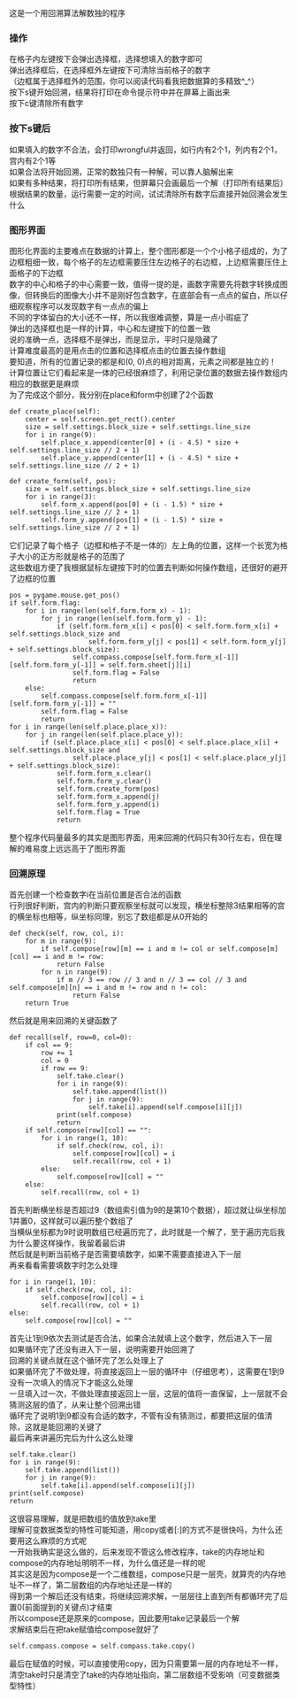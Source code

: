 这是一个用回溯算法解数独的程序
### 操作
在格子内左键按下会弹出选择框，选择想填入的数字即可<br>
弹出选择框后，在选择框外左键按下可清除当前格子的数字<br>
（边框属于选择框外的范围，你可以阅读代码看我把数据算的多精致^_^）<br>
按下s键开始回溯，结果将打印在命令提示符中并在屏幕上画出来<br>
按下c键清除所有数字
### 按下s键后
如果填入的数字不合法，会打印wrongful并返回，如行内有2个1，列内有2个1，宫内有2个1等<br>
如果合法将开始回溯，正常的数独只有一种解，可以靠人脑解出来<br>
如果有多种结果，将打印所有结果，但屏幕只会画最后一个解（打印所有结果后）<br>
根据结果的数量，运行需要一定的时间，试试清除所有数字后直接开始回溯会发生什么
### 图形界面
图形化界面的主要难点在数据的计算上，整个图形都是一个个小格子组成的，为了边框粗细一致，每个格子的左边框需要压住左边格子的右边框，上边框需要压住上面格子的下边框<br>
数字的中心和格子的中心需要一致，值得一提的是，画数字需要先将数字转换成图像，但转换后的图像大小并不是刚好包含数字，在底部会有一点点的留白，所以仔细观察程序可以发现数字有一点点的偏上<br>
不同的字体留白的大小还不一样，所以我很难调整，算是一点小瑕疵了<br>
弹出的选择框也是一样的计算，中心和左键按下的位置一致<br>
说的准确一点，选择框不是弹出，而是显示，平时只是隐藏了<br>
计算难度最高的是用点击的位置和选择框点击的位置去操作数组<br>
要知道，所有的位置记录的都是和(0, 0)点的相对距离，元素之间都是独立的！<br>
计算位置让它们看起来是一体的已经很麻烦了，利用记录位置的数据去操作数组内相应的数据更是麻烦<br>
为了完成这个部分，我分别在place和form中创建了2个函数
```
def create_place(self):
    center = self.screen.get_rect().center
    size = self.settings.block_size + self.settings.line_size
    for i in range(9):
        self.place_x.append(center[0] + (i - 4.5) * size + self.settings.line_size // 2 + 1)
        self.place_y.append(center[1] + (i - 4.5) * size + self.settings.line_size // 2 + 1)
```
```
def create_form(self, pos):
    size = self.settings.block_size + self.settings.line_size
    for i in range(3):
        self.form_x.append(pos[0] + (i - 1.5) * size + self.settings.line_size // 2 + 1)
        self.form_y.append(pos[1] + (i - 1.5) * size + self.settings.line_size // 2 + 1)
```
它们记录了每个格子（边框和格子不是一体的）左上角的位置，这样一个长宽为格子大小的正方形就是格子的范围了<br>
这些数组方便了我根据鼠标左键按下时的位置去判断如何操作数组，还很好的避开了边框的位置
```
pos = pygame.mouse.get_pos()
if self.form.flag:
    for i in range(len(self.form.form_x) - 1):
        for j in range(len(self.form.form_y) - 1):
            if (self.form.form_x[i] < pos[0] < self.form.form_x[i] + self.settings.block_size and
                    self.form.form_y[j] < pos[1] < self.form.form_y[j] + self.settings.block_size):
                self.compass.compose[self.form.form_x[-1]][self.form.form_y[-1]] = self.form.sheet[j][i]
                self.form.flag = False
                return
    else:
        self.compass.compose[self.form.form_x[-1]][self.form.form_y[-1]] = ""
        self.form.flag = False
        return
for i in range(len(self.place.place_x)):
    for j in range(len(self.place.place_y)):
        if (self.place.place_x[i] < pos[0] < self.place.place_x[i] + self.settings.block_size and
                self.place.place_y[j] < pos[1] < self.place.place_y[j] + self.settings.block_size):
            self.form.form_x.clear()
            self.form.form_y.clear()
            self.form.create_form(pos)
            self.form.form_x.append(j)
            self.form.form_y.append(i)
            self.form.flag = True
            return
```
整个程序代码量最多的其实是图形界面，用来回溯的代码只有30行左右，但在理解的难易度上远远高于了图形界面
### 回溯原理
首先创建一个检查数字i在当前位置是否合法的函数<br>
行列很好判断，宫内的判断只要观察坐标就可以发现，横坐标整除3结果相等的宫的横坐标也相等，纵坐标同理，别忘了数组都是从0开始的
```
def check(self, row, col, i):
    for m in range(9):
        if self.compose[row][m] == i and m != col or self.compose[m][col] == i and m != row:
            return False
        for n in range(9):
            if m // 3 == row // 3 and n // 3 == col // 3 and self.compose[m][n] == i and m != row and n != col:
                return False
    return True
```
然后就是用来回溯的关键函数了
```
def recall(self, row=0, col=0):
    if col == 9:
        row += 1
        col = 0
        if row == 9:
            self.take.clear()
            for i in range(9):
                self.take.append(list())
                for j in range(9):
                    self.take[i].append(self.compose[i][j])
            print(self.compose)
            return
    if self.compose[row][col] == "":
        for i in range(1, 10):
            if self.check(row, col, i):
                self.compose[row][col] = i
                self.recall(row, col + 1)
        else:
            self.compose[row][col] = ""
    else:
        self.recall(row, col + 1)
```
首先判断横坐标是否超过9（数组索引值为9的是第10个数据），超过就让纵坐标加1并置0，这样就可以遍历整个数组了<br>
当横纵坐标都为9时说明数组已经遍历完了，此时就是一个解了，至于遍历完后我为什么要这样操作，我留着最后讲<br>
然后就是判断当前格子是否需要填数字，如果不需要直接进入下一层<br>
再来看看需要填数字时怎么处理
```
for i in range(1, 10):
    if self.check(row, col, i):
        self.compose[row][col] = i
        self.recall(row, col + 1)
else:
    self.compose[row][col] = ""
```
首先让1到9依次去测试是否合法，如果合法就填上这个数字，然后进入下一层<br>
如果循环完了还没有进入下一层，说明需要开始回溯了<br>
回溯的关键点就在这个循环完了怎么处理上了<br>
如果循环完了不做处理，将直接返回上一层的循环中（仔细思考），这需要在1到9没有一次填入的情况下才能这么处理<br>
一旦填入过一次，不做处理直接返回上一层，这层的值将一直保留，上一层就不会猜测这层的值了，从来让整个回溯出错<br>
循环完了说明1到9都没有合适的数字，不管有没有猜测过，都要把这层的值清除，这就是能回溯的关键了<br>
最后再来讲遍历完后为什么这么处理
```
self.take.clear()
for i in range(9):
    self.take.append(list())
    for j in range(9):
        self.take[i].append(self.compose[i][j])
print(self.compose)
return
```
这很容易理解，就是把数组的值放到take里<br>
理解可变数据类型的特性可能知道，用copy或者[:]的方式不是很快吗，为什么还要用这么麻烦的方式呢<br>
一开始我确实是这么做的，后来发现不管这么修改程序，take的内存地址和compose的内存地址明明不一样，为什么值还是一样的呢<br>
其实这是因为compose是一个二维数组，compose只是一层壳，就算壳的内存地址不一样了，第二层数组的内存地址还是一样的<br>
得到第一个解后还没有结束，将继续回溯求解，一层层往上直到所有都循环完了后置0(前面提到的关键点)才结束<br>
所以compose还是原来的compose，因此要用take记录最后一个解<br>
求解结束后在把take赋值给compose就好了
```
self.compass.compose = self.compass.take.copy()
```
最后在赋值的时候，可以直接使用copy，因为只需要第一层的内存地址不一样，清空take时只是清空了take的内存地址指向，第二层数组不受影响（可变数据类型特性）